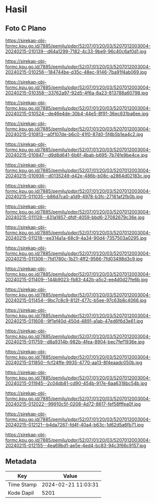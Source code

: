 # Hasil

## Foto C Plano

https://sirekap-obj-formc.kpu.go.id/7885/pemilu/pdpr/52/07/01/20/03/5207012003004-20240215-010139--d64a1299-7182-4c33-9be9-96c40c6af0d1.jpg

https://sirekap-obj-formc.kpu.go.id/7885/pemilu/pdpr/52/07/01/20/03/5207012003004-20240215-010256--184744be-d35c-48ec-9146-7ba91f4ab069.jpg

https://sirekap-obj-formc.kpu.go.id/7885/pemilu/pdpr/52/07/01/20/03/5207012003004-20240215-010358--33762a97-92d5-4f6a-8a23-813788a60798.jpg

https://sirekap-obj-formc.kpu.go.id/7885/pemilu/pdpr/52/07/01/20/03/5207012003004-20240215-010524--de46e4de-30b4-44e5-8f91-36ec631ba6ee.jpg

https://sirekap-obj-formc.kpu.go.id/7885/pemilu/pdpr/52/07/01/20/03/5207012003004-20240215-010813--a0f107de-b6c0-41f0-87d0-5f4b5b1ea4c2.jpg

https://sirekap-obj-formc.kpu.go.id/7885/pemilu/pdpr/52/07/01/20/03/5207012003004-20240215-010847--d9d8d641-6b6f-4bab-b695-7b74fe9be4ce.jpg

https://sirekap-obj-formc.kpu.go.id/7885/pemilu/pdpr/52/07/01/20/03/5207012003004-20240215-010936--d0135249-d42e-486b-b08c-a2864d02183c.jpg

https://sirekap-obj-formc.kpu.go.id/7885/pemilu/pdpr/52/07/01/20/03/5207012003004-20240215-011035--b86d7ca0-a1d9-4978-b3fc-27161af2fb0b.jpg

https://sirekap-obj-formc.kpu.go.id/7885/pemilu/pdpr/52/07/01/20/03/5207012003004-20240215-011128--431a1857-dfdf-4059-bbd6-27082679c36e.jpg

https://sirekap-obj-formc.kpu.go.id/7885/pemilu/pdpr/52/07/01/20/03/5207012003004-20240215-011218--ee314a1a-68c9-4a34-90d4-7357503a0295.jpg

https://sirekap-obj-formc.kpu.go.id/7885/pemilu/pdpr/52/07/01/20/03/5207012003004-20240215-011306--7fd1780c-1b21-4ff2-9566-7fd03498d3c9.jpg

https://sirekap-obj-formc.kpu.go.id/7885/pemilu/pdpr/52/07/01/20/03/5207012003004-20240215-011409--144b9023-fb83-442b-a5c2-ee4d0d27fe6b.jpg

https://sirekap-obj-formc.kpu.go.id/7885/pemilu/pdpr/52/07/01/20/03/5207012003004-20240215-011454--9bc7c8c9-812f-477c-b5ee-97c63b8c4066.jpg

https://sirekap-obj-formc.kpu.go.id/7885/pemilu/pdpr/52/07/01/20/03/5207012003004-20240215-011608--9f1ef40d-450d-4891-a1ab-47ed6f6d3e61.jpg

https://sirekap-obj-formc.kpu.go.id/7885/pemilu/pdpr/52/07/01/20/03/5207012003004-20240215-011759--d8a9314b-982b-4fea-8904-bec7fef1936e.jpg

https://sirekap-obj-formc.kpu.go.id/7885/pemilu/pdpr/52/07/01/20/03/5207012003004-20240215-011850--fcf24ffe-9935-4770-aa13-8f4eaadc050b.jpg

https://sirekap-obj-formc.kpu.go.id/7885/pemilu/pdpr/52/07/01/20/03/5207012003004-20240215-011945--2c04db81-cd90-454b-917e-6aa6318bc54b.jpg

https://sirekap-obj-formc.kpu.go.id/7885/pemilu/pdpr/52/07/01/20/03/5207012003004-20240215-012022--99910c5f-0208-4d72-8617-fef58fffea0f.jpg

https://sirekap-obj-formc.kpu.go.id/7885/pemilu/pdpr/52/07/01/20/03/5207012003004-20240215-012121--b4da7267-fd4f-40a4-b63c-1d62d5a6fb71.jpg

https://sirekap-obj-formc.kpu.go.id/7885/pemilu/pdpr/52/07/01/20/03/5207012003004-20240215-012155--4ea69bd1-ae5e-4ed4-bc83-94c3f66c9157.jpg


## Metadata

| Key        | Value               |
| ---------- | ------------------- |
| Time Stamp | 2024-02-21 11:03:31 |
| Kode Dapil | 5201                |



